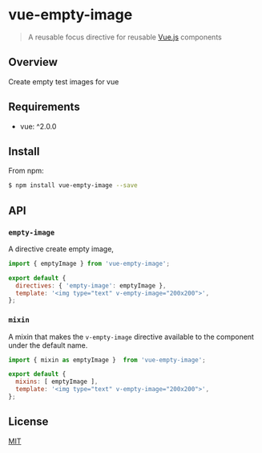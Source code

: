 # vue-empty-image

> A reusable focus directive for reusable [Vue.js](https://github.com/vuejs/vue) components

## Overview

Create empty test images for vue

## Requirements

- vue: ^2.0.0

## Install

From npm:

``` sh
$ npm install vue-empty-image --save
```

## API

### `empty-image`

A directive create empty image,

``` js
import { emptyImage } from 'vue-empty-image';

export default {
  directives: { 'empty-image': emptyImage },
  template: '<img type="text" v-empty-image="200x200">',
};
```

### `mixin`

A mixin that makes the `v-empty-image` directive available to the component under the default name.

``` js
import { mixin as emptyImage }  from 'vue-empty-image';

export default {
  mixins: [ emptyImage ],
  template: '<img type="text" v-empty-image="200x200">',
};
```


## License

[MIT](https://opensource.org/licenses/MIT)
